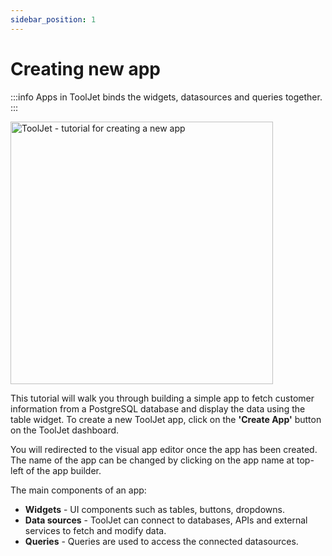 ```yaml
---
sidebar_position: 1
---
```


# Creating new app

:::info
Apps in ToolJet binds the widgets, datasources and queries together.
:::

<img class="screenshot-full" src="/img/tutorial/create-app.gif" alt="ToolJet - tutorial for creating a new app" height="420"/>

This tutorial will walk you through building a simple app to fetch customer information from a PostgreSQL database and display the data using the table widget.
To create a new ToolJet app, click on the **'Create App'** button on the ToolJet dashboard. 


You will redirected to the visual app editor once the app has been created. The name of the app can be changed by clicking on the app name at top-left of the app builder.

The main components of an app: 

- **Widgets** - UI components such as tables, buttons, dropdowns.
- **Data sources** - ToolJet can connect to databases, APIs and external services to fetch and modify data.
- **Queries** - Queries are used to access the connected datasources.